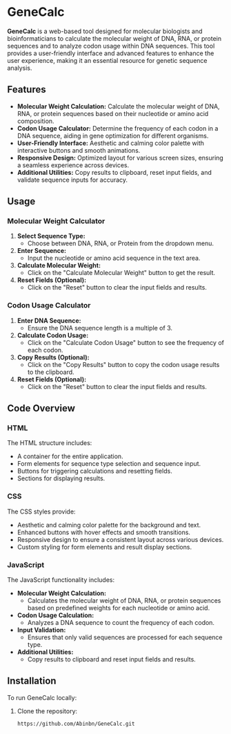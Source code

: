 # GeneCalc

**GeneCalc** is a web-based tool designed for molecular biologists and bioinformaticians to calculate the molecular weight of DNA, RNA, or protein sequences and to analyze codon usage within DNA sequences. This tool provides a user-friendly interface and advanced features to enhance the user experience, making it an essential resource for genetic sequence analysis.

## Features

- **Molecular Weight Calculation:** Calculate the molecular weight of DNA, RNA, or protein sequences based on their nucleotide or amino acid composition.
- **Codon Usage Calculator:** Determine the frequency of each codon in a DNA sequence, aiding in gene optimization for different organisms.
- **User-Friendly Interface:** Aesthetic and calming color palette with interactive buttons and smooth animations.
- **Responsive Design:** Optimized layout for various screen sizes, ensuring a seamless experience across devices.
- **Additional Utilities:** Copy results to clipboard, reset input fields, and validate sequence inputs for accuracy.

## Usage

### Molecular Weight Calculator

1. **Select Sequence Type:**
   - Choose between DNA, RNA, or Protein from the dropdown menu.
2. **Enter Sequence:**
   - Input the nucleotide or amino acid sequence in the text area.
3. **Calculate Molecular Weight:**
   - Click on the "Calculate Molecular Weight" button to get the result.
4. **Reset Fields (Optional):**
   - Click on the "Reset" button to clear the input fields and results.

### Codon Usage Calculator

1. **Enter DNA Sequence:**
   - Ensure the DNA sequence length is a multiple of 3.
2. **Calculate Codon Usage:**
   - Click on the "Calculate Codon Usage" button to see the frequency of each codon.
3. **Copy Results (Optional):**
   - Click on the "Copy Results" button to copy the codon usage results to the clipboard.
4. **Reset Fields (Optional):**
   - Click on the "Reset" button to clear the input fields and results.

## Code Overview

### HTML

The HTML structure includes:

- A container for the entire application.
- Form elements for sequence type selection and sequence input.
- Buttons for triggering calculations and resetting fields.
- Sections for displaying results.

### CSS

The CSS styles provide:

- Aesthetic and calming color palette for the background and text.
- Enhanced buttons with hover effects and smooth transitions.
- Responsive design to ensure a consistent layout across various devices.
- Custom styling for form elements and result display sections.

### JavaScript

The JavaScript functionality includes:

- **Molecular Weight Calculation:**
  - Calculates the molecular weight of DNA, RNA, or protein sequences based on predefined weights for each nucleotide or amino acid.
- **Codon Usage Calculation:**
  - Analyzes a DNA sequence to count the frequency of each codon.
- **Input Validation:**
  - Ensures that only valid sequences are processed for each sequence type.
- **Additional Utilities:**
  - Copy results to clipboard and reset input fields and results.

## Installation

To run GeneCalc locally:

1. Clone the repository:
   ```bash
   https://github.com/Abinbn/GeneCalc.git
